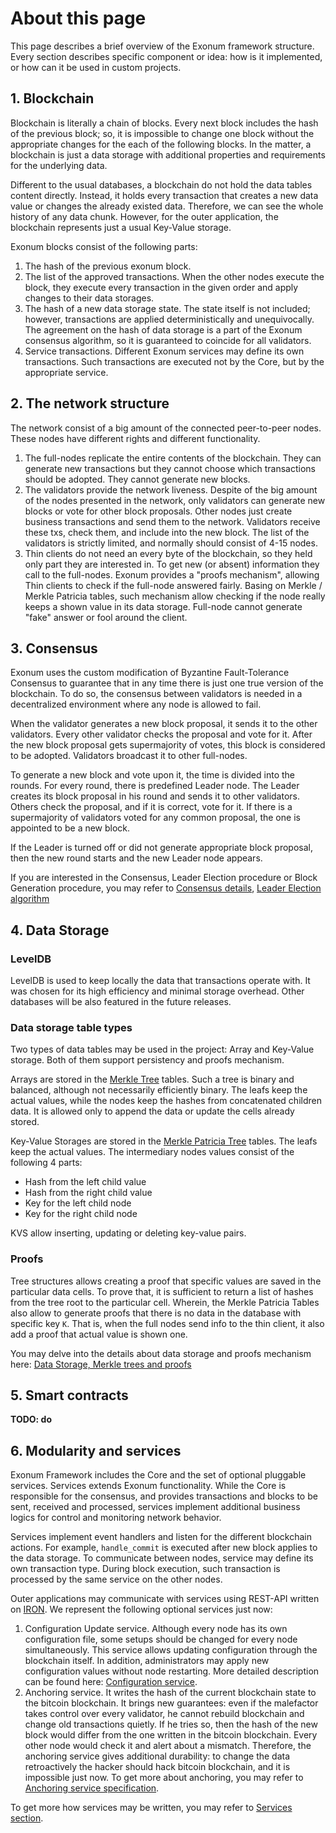 # About this page 

This page describes a brief overview of the Exonum framework structure. 
Every section describes specific component or idea: how is it 
implemented, or how can it be used in custom projects. 

## 1. Blockchain 

Blockchain is literally a chain of blocks. Every next block includes the 
hash of the previous block; so, it is impossible to change one block 
without the appropriate changes for the each of the following blocks. In 
the matter, a blockchain is just a data storage with additional 
properties and requirements for the underlying data. 

Different to the usual databases, a blockchain do not hold the data 
tables content directly. Instead, it holds every transaction that 
creates a new data value or changes the already existed data. Therefore, 
we can see the whole history of any data chunk. However, for the outer 
application, the blockchain represents just a usual Key-Value storage. 

Exonum blocks consist of the following parts: 

1. The hash of the previous exonum block. 
2. The list of the approved transactions. When the other nodes execute 
  the block, they execute every transaction in the given order and apply 
  changes to their data storages. 
3. The hash of a new data storage state. The state itself is not 
  included; however, transactions are applied deterministically and 
  unequivocally. The agreement on the hash of data storage is a part of 
  the Exonum consensus algorithm, so it is guaranteed to coincide for all 
  validators. 
4. Service transactions. Different Exonum services may define its own 
  transactions. Such transactions are executed not by the Core, but by the 
  appropriate service. 

## 2. The network structure 

The network consist of a big amount of the connected peer-to-peer nodes. 
These nodes have different rights and different functionality. 

1. The full-nodes replicate the entire contents of the blockchain. They 
  can generate new transactions but they cannot choose which transactions 
  should be adopted. They cannot generate new blocks. 
2. The validators provide the network liveness. Despite of the big 
  amount of the nodes presented in the network, only validators can 
  generate new blocks or vote for other block proposals. Other nodes just 
  create business transactions and send them to the network. Validators 
  receive these txs, check them, and include into the new block. The list 
  of the validators is strictly limited, and normally should consist of 
  4-15 nodes. 
3. Thin clients do not need an every byte of the blockchain, so they 
  held only part they are interested in. To get new (or absent) 
  information they call to the full-nodes. Exonum provides a "proofs 
  mechanism", allowing Thin clients to check if the full-node answered 
  fairly. Basing on Merkle / Merkle Patricia tables, such mechanism allow 
  checking if the node really keeps a shown value in its data storage. 
  Full-node cannot generate "fake" answer or fool around the client. 

## 3. Consensus 

Exonum uses the custom modification of Byzantine Fault-Tolerance 
Consensus to guarantee that in any time there is just one true version 
of the blockchain. To do so, the consensus between validators is needed 
in a decentralized environment where any node is allowed to fail. 

When the validator generates a new block proposal, it sends it to the 
other validators. Every other validator checks the proposal and vote for 
it. After the new block proposal gets supermajority of votes, this block 
is considered to be adopted. Validators broadcast it to other 
full-nodes. 

To generate a new block and vote upon it, the time is divided into the 
rounds. For every round, there is predefined Leader node. The Leader 
creates its block proposal in his round and sends it to other 
validators. Others check the proposal, and if it is correct, vote for 
it. If there is a supermajority of validators voted for any common 
proposal, the one is appointed to be a new block. 

If the Leader is turned off or did not generate appropriate block 
proposal, then the new round starts and the new Leader node appears. 

If you are interested in the Consensus, Leader Election procedure or 
Block Generation procedure, you may refer to [Consensus 
details](../advanced/consensus/consensus), [Leader Election 
algorithm](../advanced/consensus/leader-election) 

## 4. Data Storage 

### LevelDB 

LevelDB is used to keep locally the data that transactions operate with. 
It was chosen for its high efficiency and minimal storage overhead. 
Other databases will be also featured in the future releases. 

### Data storage table types 

Two types of data tables may be used in the project: Array and Key-Value 
storage. Both of them support persistency and proofs mechanism. 

Arrays are stored in the [Merkle Tree](../advanced/merkle-index) tables. 
Such a tree is binary and balanced, although not necessarily efficiently 
binary. The leafs keep the actual values, while the nodes keep the 
hashes from concatenated children data. It is allowed only to append the 
data or update the cells already stored. 

Key-Value Storages are stored in the [Merkle Patricia 
Tree](../advanced/merkle-patricia-index) tables. The leafs keep the 
actual values. The intermediary nodes values consist of the following 4 
parts: 

- Hash from the left child value
- Hash from the right child value
- Key for the left child node 
- Key for the right child node 

KVS allow inserting, updating or deleting key-value pairs. 

### Proofs 

Tree structures allows creating a proof that specific values are saved 
in the particular data cells. To prove that, it is sufficient to return 
a list of hashes from the tree root to the particular cell. Wherein, the 
Merkle Patricia Tables also allow to generate proofs that there is no 
data in the database with specific key `K`. That is, when the full nodes 
send info to the thin client, it also add a proof that actual value is 
shown one. 

You may delve into the details about data storage and proofs mechanism 
here: [Data Storage, Merkle trees and proofs](../architecture/storage) 

## 5. Smart contracts 

**TODO: do** 

## 6. Modularity and services 

Exonum Framework includes the Core and the set of optional pluggable 
services. Services extends Exonum functionality. While the Core is 
responsible for the consensus, and provides transactions and blocks to 
be sent, received and processed, services implement additional business 
logics for control and monitoring network behavior. 

Services implement event handlers and listen for the different 
blockchain actions. For example, `handle_commit` is executed after new 
block applies to the data storage. To communicate between nodes, service 
may define its own transaction type. During block execution, such 
transaction is processed by the same service on the other nodes. 

Outer applications may communicate with services using REST-API written 
on [IRON][iron]. We represent the following optional services just now: 

1. Configuration Update service. Although every node has its own 
  configuration file, some setups should be changed for every node 
  simultaneously. This service allows updating configuration through the 
  blockchain itself. In addition, administrators may apply new 
  configuration values without node restarting. More detailed description 
  can be found here: [Configuration 
  service](../advanced/services/configuration). 
2. Anchoring service. It writes the hash of the current blockchain state 
  to the bitcoin blockchain. It brings new guarantees: even if the 
  malefactor takes control over every validator, he cannot rebuild 
  blockchain and change old transactions quietly. If he tries so, then the 
  hash of the new block would differ from the one written in the bitcoin 
  blockchain. Every other node would check it and alert about a mismatch. 
  Therefore, the anchoring service gives additional durability: to change 
  the data retroactively the hacker should hack bitcoin blockchain, and it 
  is impossible just now. To get more about anchoring, you may refer to 
  [Anchoring service specification](../advanced/services/anchoring.md). 

To get more how services may be written, you may refer to [Services 
section](../architecture/services). 

[iron]: http://ironframework.io/ 

